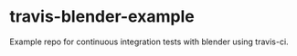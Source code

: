 travis-blender-example
======================

Example repo for continuous integration tests with blender using travis-ci.
